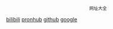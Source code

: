 <!DOCTYPE HTML PUBLIC "-//W3C//DTD HTML 4.01 Transitional//EN" "http://www.w3.org/TR/html4/loose.dtd">
<html>
<head>
<meta http-equiv="Content-Type" content="text/html; charset=gb2312">
<!--
.STYLE1 {font-size: 36px}
-->
</head>

<body>
<div align="center">
  <p class="STYLE1">

    网址大全 
	  
</div>
<p><a href="https://www.bilibili.com/?spm_id_from=444.41.b_696e7465726e6174696f6e616c486561646572.1">bilibili</a> <a href="#">pronhub</a> <a href="https://github.com/">github</a> <a href="https://www.google.com.hk/webhp?hl=zh-CN&amp;sourceid=cnhp">google</a></p>
<p>&nbsp;</p>
<p>&nbsp;</p>
</body>
</html>
				

			

</body>
</html>
